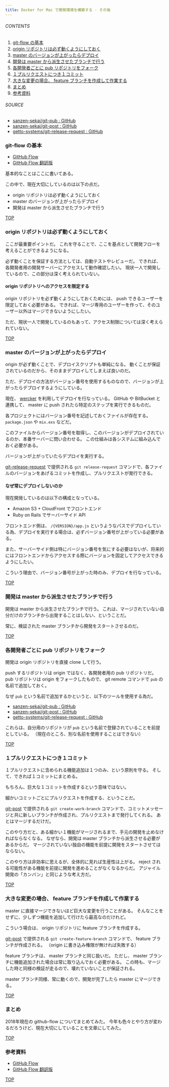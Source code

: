 ```yaml
---
title: Docker for Mac で開発環境を構築する - その後
---
```

<a id="top"></a>

###### CONTENTS

1. [git-flow の基本](#git-flow)
1. [origin リポジトリは必ず動くようにしておく](#keep-origin-safe)
1. [master のバージョンが上がったらデプロイ](#deploy-when-version-up)
1. [開発は master から派生させたブランチで行う](#develop-from-master)
1. [各開発者ごとに pub リポジトリをフォーク](#pub-repository)
1. [１プルリクエストにつき１コミット](#pull-request)
1. [大きな変更の場合、 feature ブランチを作成して作業する](#feature-branch)
1. [まとめ](#postscript)
1. [参考資料](#reference)

###### SOURCE

- [sanzen-sekai/git-pub : GitHub](https://github.com/sanzen-sekai/git-pub)
- [sanzen-sekai/git-post : GitHub](https://github.com/sanzen-sekai/git-post)
- [getto-systems/git-release-request : GitHub](https://github.com/getto-systems/git-release-request)


<a id="git-flow"></a>
### git-flow の基本

- [GitHub Flow](http://scottchacon.com/2011/08/31/github-flow.html)
- [GitHub Flow 翻訳版](https://gist.github.com/Gab-km/3705015)

基本的なことはここに書いてある。

この中で、現在大切にしているのは以下の点だ。

- origin リポジトリは必ず動くようにしておく
- master のバージョンが上がったらデプロイ
- 開発は master から派生させたブランチで行う


[TOP](#top)
<a id="keep-origin-safe"></a>
### origin リポジトリは必ず動くようにしておく

ここが最重要ポイントだ。
これを守ることで、ここを基点として開発フローを考えることができるようになる。

必ず動くことを保証する方法としては、自動テストやレビューだ。
できれば、各開発者用の開発サーバーにアクセスして動作確認したい。
現状一人で開発しているので、この部分は深く考えられていない。

#### origin リポジトリへのアクセスを限定する

origin リポジトリを必ず動くようにしておくためには、 push できるユーザーを限定しておく必要がある。
できれば、マージ専用のユーザーを作って、そのユーザー以外はマージできないようにしたい。

ただ、現状一人で開発しているのもあって、アクセス制限については深く考えられていない。


[TOP](#top)
<a id="deploy-when-version-up"></a>
### master のバージョンが上がったらデプロイ

origin が必ず動くことで、デプロイスクリプトも単純になる。
動くことが保証されているのだから、そのままデプロイしてしまえば良いのだ。

ただ、デプロイの方法がバージョン番号を使用するものなので、バージョンが上がったらデプロイするようにしている。

現在、 [wercker](http://www.wercker.com/) を利用してデプロイを行なっている。
GitHub や BitBucket と連携して、 master に push されたら特定のステップを実行できるものだ。

各プロジェクトにはバージョン番号を記述しておくファイルが存在する。
`package.json` や `mix.exs` などだ。

このファイルからバージョン番号を取得し、このバージョンがデプロイされているのか、本番サーバーに問い合わせる。
この仕組みは各システムに組み込んでおく必要がある。

バージョンが上がっていたらデプロイを実行する。

[git-release-request](https://github.com/getto-systems/git-release-request) で提供される `git release-request` コマンドで、各ファイルのバージョンをあげるコミットを作成し、プルリクエストが発行できる。

#### なぜ常にデプロイしないのか

現在開発しているのは以下の構成となっている。

- Amazon S3 + CloudFront でフロントエンド
- Ruby on Rails でサーバーサイド API

フロントエンド側は、 `/{VERSION}/app.js` というようなパスでデプロイしている為、デプロイを実行する場合は、必ずバージョン番号が上がっている必要がある。

また、サーバーサイド側は特にバージョン番号を気にする必要はないが、将来的にはフロントエンドからアクセスする際にバージョンを固定してアクセスできるようにしたい。

こういう理由で、バージョン番号が上がった時のみ、デプロイを行なっている。


[TOP](#top)
<a id="develop-from-master"></a>
### 開発は master から派生させたブランチで行う

開発は master から派生させたブランチで行う。
これは、マージされていない自分だけのブランチから出発することはしない、ということだ。

常に、検証された master ブランチから開発をスタートさせるのだ。


[TOP](#top)
<a id="pub-repository"></a>
### 各開発者ごとに pub リポジトリをフォーク

開発は origin リポジトリを直接 clone して行う。

push するリポジトリは origin ではなく、各開発者用の pub リポジトリだ。
pub リポジトリは origin をフォークしたもので、 git remote コマンドで `pub` の名前で追加しておく。

なぜ `pub` という名前で追加するかというと、以下のツールを使用する為だ。

- [sanzen-sekai/git-pub : GitHub](https://github.com/sanzen-sekai/git-pub)
- [sanzen-sekai/git-post : GitHub](https://github.com/sanzen-sekai/git-post)
- [getto-systems/git-release-request : GitHub](https://github.com/getto-systems/git-release-request)

これらは、自分用のリポジトリが `pub` という名前で登録されていることを前提としている。
（現在のところ、別な名前を使用することはできない）


[TOP](#top)
<a id="pull-request"></a>
### １プルリクエストにつき１コミット

１プルリクエストに含められる機能追加は１つのみ、という原則を守る。
そして、できれば１コミットにまとめる。

もちろん、巨大な１コミットを作成するという意味ではない。

細かいコミットごとにプルリクエストを作成する、ということだ。

[git-post](https://github.com/sanzen-sekai/git-post) で提供される `git create-work-branch` コマンドで、コミットメッセージと共に新しいブランチが作成され、プルリクエストまで発行してくれる。
あとはマージするだけだ。

このやり方だと、ある細かい１機能がマージされるまで、手元の開発を止めなければならなくなる。
なぜなら、開発は master ブランチから派生させる必要があるからだ。
マージされていない独自の機能を前提に開発をスタートさせてはならない。

このやり方は非効率に思えるが、全体的に見れば生産性は上がる。
reject される可能性がある機能を前提に開発を進めることがなくなるからだ。
アジャイル開発の「カンバン」と同じような考え方だ。


[TOP](#top)
<a id="feature-branch"></a>
### 大きな変更の場合、 feature ブランチを作成して作業する

master に直接マージできないほど巨大な変更を行うことがある。
そんなことをせずに、少しずつ機能を追加して行けたら最高なのだけれど。

こういう場合は、 origin リポジトリに feature ブランチを作成する。

[git-post](https://github.com/sanzen-sekai/git-post) で提供される `git create-feature-branch` コマンドで、 feature ブランチが作成される。
（origin に書き込み権限が無ければ失敗する）

feature ブランチは、 master ブランチと同じ扱いだ。
ただし、 master ブランチに機能追加された場合は常に取り込んでおく必要がある。
この時も、マージした時と同様の検証が走るので、壊れていないことが保証される。

master ブランチ同様、常に動くので、開発が完了したら master にマージできる。


[TOP](#top)
<a id="postscript"></a>
### まとめ

2018年現在の github-flow についてまとめてみた。
今年も色々とやり方が変わるだろうけど、現在大切にしていることを文章にしてみた。


[TOP](#top)
<a id="reference"></a>
### 参考資料

- [GitHub Flow](http://scottchacon.com/2011/08/31/github-flow.html)
- [GitHub Flow 翻訳版](https://gist.github.com/Gab-km/3705015)


[TOP](#top)
